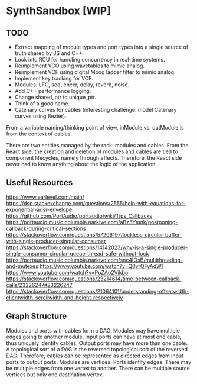 # SynthSandbox [WIP]



## TODO
* Extract mapping of module types and port types into a single source of truth shared by JS and C++.
* Look into RCU for handling concurrency in real-time systems.
* Reimplement VCO using wavetables to mimic analog.
* Reimplement VCF using digital Moog ladder filter to mimic analog.
* Implement key tracking for VCF.
* Modules: LFO, sequencer, delay, reverb, noise.
* Add C++ performance logging.
* Change shared_ptr to unique_ptr.
* Think of a good name.
* Catenary curves for cables (interesting challenge: model Catenary curves using Bezier).

From a variable naming/thinking point of view, inModule vs. outModule is from the context of cables.

There are two entities managed by the rack: modules and cables.
From the React side, the creation and deletion of modules and cables are tied to component lifecycles, namely through effects. Therefore, the React side never had to know anything about the logic of the application.

## Useful Resources
https://www.earlevel.com/main/
https://dsp.stackexchange.com/questions/2555/help-with-equations-for-exponential-adsr-envelope
https://github.com/PortAudio/portaudio/wiki/Tips_Callbacks
https://portaudio.music.columbia.narkive.com/aBz3Ymnk/postponing-callback-during-critical-sections
https://stackoverflow.com/questions/57206197/lockless-circular-buffer-with-single-producer-singular-consumer
https://stackoverflow.com/questions/14142023/why-is-a-single-producer-single-consumer-circular-queue-thread-safe-without-lock
https://portaudio.music.columbia.narkive.com/snc4IQsB/multithreading-and-mutexes
https://www.youtube.com/watch?v=Q0vrQFyAdWI
https://www.youtube.com/watch?v=PoZAo2Vikbo
https://stackoverflow.com/questions/23214614/time-between-callback-calls/23226247#23226247
https://stackoverflow.com/questions/21064101/understanding-offsetwidth-clientwidth-scrollwidth-and-height-respectively

## Graph Structure
Modules and ports with cables form a DAG.
Modules may have multiple edges going to another module.
Input ports can have at most one cable, thus uniquely identify cables.
Output ports may have more than one cable.
A topological sort of a DAG is the reversed topological sort of the reversed DAG. Therefore, cables can be represented as directed edges from input ports to output ports.
Modules are vertices. Ports identify edges. There may be multiple edges from one vertex to another.
There can be multiple source vertices but only one destination vertex.
